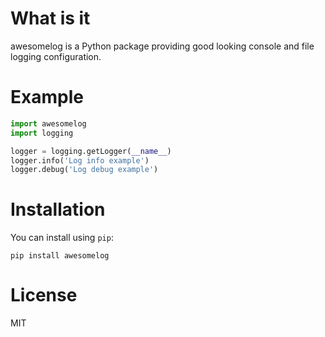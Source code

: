 # What is it
awesomelog is a Python package providing good looking console and file logging
configuration.

# Example
```python
import awesomelog
import logging

logger = logging.getLogger(__name__)
logger.info('Log info example')
logger.debug('Log debug example')
```

# Installation
You can install using `pip`:
```
pip install awesomelog
```

# License
MIT
